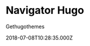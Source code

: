 ---
title: Navigator Hugo
github: https://github.com/gethugothemes/navigator-hugo/
demo: https://demo.gethugothemes.com/navigator/site/
author: Gethugothemes
ssg:
  - Hugo
cms:
  - Markdown
css:
  - Bootstrap
archetype:
  - Portfolio
date: 2018-07-08T10:28:35.000Z
description: Navigator Template Hugo Version by themefisher
weight: 10
publish_date: '2018-07-08T10:28:35Z'
update_date: '2022-06-01T05:22:40Z'
github_star: 134
github_fork: 138
---